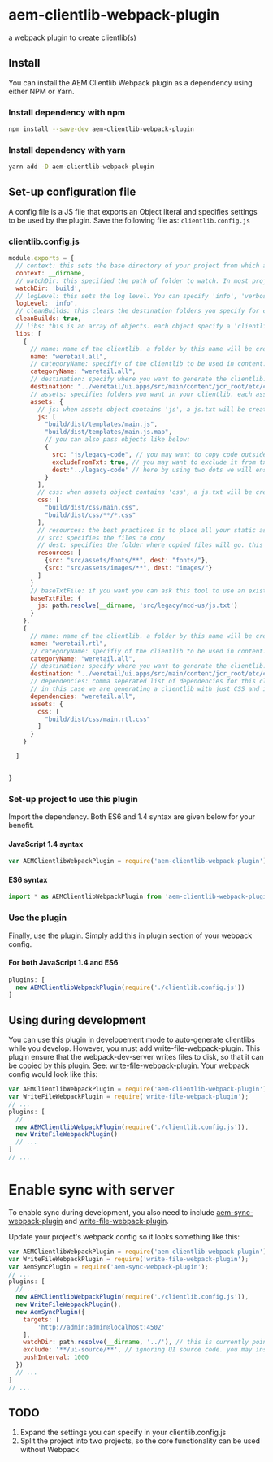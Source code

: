 # aem-clientlib-webpack-plugin
a webpack plugin to create clientlib(s) 

## Install
You can install the AEM Clientlib Webpack plugin as a dependency using either NPM or Yarn.

### Install dependency with npm

```sh
npm install --save-dev aem-clientlib-webpack-plugin
```

### Install dependency with yarn

```sh
yarn add -D aem-clientlib-webpack-plugin
```

## Set-up configuration file
A config file is a JS file that exports an Object literal and specifies settings to be used by the plugin. Save the following file as: `clientlib.config.js`

### clientlib.config.js
```js
module.exports = {
  // context: this sets the base directory of your project from which all other paths are derived
  context: __dirname, 
  // watchDir: this specified the path of folder to watch. In most projects this will be your build directory. This is relative to 'context' and if this is not specified all of 'context' will be watched which can cause multiple generation of clientlibs. you can use glob pattern and can also use array of paths/patterns
  watchDir: 'build',
  // logLevel: this sets the log level. You can specify 'info', 'verbose', or 'off'
  logLevel: 'info',
  // cleanBuilds: this clears the destination folders you specify for clientlibs
  cleanBuilds: true,
  // libs: this is an array of objects. each object specify a 'clientlib' to be created
  libs: [
    {
      // name: name of the clientlib. a folder by this name will be created in destination folder.
      name: "weretail.all",
      // categoryName: specifiy of the clientlib to be used in content.xml (if this is not specified, then value of 'name' property would be used)
      categoryName: "weretail.all",
      // destination: specify where you want to generate the clientlib. a relative path is required.
      destination: "../weretail/ui.apps/src/main/content/jcr_root/etc/clientlibs",
      // assets: specifies folders you want in your clientlib. each asset 'kind' is created as a folder.
      assets: {
        // js: when assets object contains 'js', a js.txt will be created and its content will include all files with .js extension. glob patterns are supported.
        js: [
          "build/dist/templates/main.js",
          "build/dist/templates/main.js.map",
          // you can also pass objects like below:
          {
            src: "js/legacy-code", // you may want to copy code outside of build system 
            excludeFromTxt: true, // you may want to exclude it from txt file (optional: by default all files will be included)
            dest:'../legacy-code' // here by using two dots we will ensure its copied at same level as js folder being created
          }
        ],
        // css: when assets object contains 'css', a js.txt will be created and its content will include all files with .css extension. glob patterns are supported.
        css: [
          "build/dist/css/main.css",
          "build/dist/css/**/*.css"
        ],
        // resources: the best practices is to place all your static assets in resources
        // src: specifies the files to copy 
        // dest: specifies the folder where copied files will go. this is relative to resources folder. 
        resources: [
          {src: "src/assets/fonts/**", dest: "fonts/"},
          {src: "src/assets/images/**", dest: "images/"}
        ]
      }
      // baseTxtFile: if you want you can ask this tool to use an existing .txt file as base
      baseTxtFile: {
        js: path.resolve(__dirname, 'src/legacy/mcd-us/js.txt')
      }
    },
    {
      // name: name of the clientlib. a folder by this name will be created in destination folder.
      name: "weretail.rtl",
      // categoryName: specifiy of the clientlib to be used in content.xml (if this is not specified, then value of 'name' property would be used)
      categoryName: "weretail.all",
      // destination: specify where you want to generate the clientlib. a relative path is required.
      destination: "../weretail/ui.apps/src/main/content/jcr_root/etc/clientlibs",
      // dependencies: comma seperated list of dependencies for this clientlib. 
      // in this case we are generating a clientlib with just CSS and it depends on weretail.all we created earlier.
      dependencies: "weretail.all",
      assets: {
        css: [
          "build/dist/css/main.rtl.css"
        ]
      }
    }

  ]


}

```


### Set-up project to use this plugin
Import the dependency. Both ES6 and 1.4 syntax are given below for your benefit.

#### JavaScript 1.4 syntax
```js
var AEMClientlibWebpackPlugin = require('aem-clientlib-webpack-plugin').default;
```

#### ES6 syntax
```js
import * as AEMClientlibWebpackPlugin from 'aem-clientlib-webpack-plugin';
```


### Use the plugin
Finally, use the plugin. Simply add this in plugin section of your webpack config.

#### For both JavaScript 1.4 and ES6
```js
plugins: [
  new AEMClientlibWebpackPlugin(require('./clientlib.config.js'))
]
```

## Using during development

You can use this plugin in developement mode to auto-generate clientlibs while you develop. However, you must add write-file-webpack-plugin. This plugin ensure that the webpack-dev-server writes files to disk, so that it can be copied by this plugin. See: [write-file-webpack-plugin](https://github.com/gajus/write-file-webpack-plugin). Your webpack config would look like this:

```js
var AEMClientlibWebpackPlugin = require('aem-clientlib-webpack-plugin').default;
var WriteFileWebpackPlugin = require('write-file-webpack-plugin');
// ...
plugins: [
  // ...
  new AEMClientlibWebpackPlugin(require('./clientlib.config.js')),
  new WriteFileWebpackPlugin()
  // ...
]
// ...
```

# Enable sync with server
To enable sync during development, you also need to include [aem-sync-webpack-plugin](https://github.com/lukaszblasz/aem-sync-webpack-plugin) and [write-file-webpack-plugin](https://github.com/gajus/write-file-webpack-plugin). 

Update your project's webpack config so it looks something like this:

```js
var AEMClientlibWebpackPlugin = require('aem-clientlib-webpack-plugin').default;
var WriteFileWebpackPlugin = require('write-file-webpack-plugin');
var AemSyncPlugin = require('aem-sync-webpack-plugin');
// ...
plugins: [
  // ...
  new AEMClientlibWebpackPlugin(require('./clientlib.config.js')),
  new WriteFileWebpackPlugin(),
  new AemSyncPlugin({
    targets: [
        'http://admin:admin@localhost:4502'
    ],
    watchDir: path.resolve(__dirname, '../'), // this is currently pointing to parent folder. you just need to point it to project's root folder. my project's root is outside of my UI source code folder
    exclude: '**/ui-source/**', // ignoring UI source code. you may instead choose to ignore node_modules by specifying '**/node_modules/**'
    pushInterval: 1000
  })
  // ...
]
// ...
```



## TODO

1. Expand the settings you can specify in your clientlib.config.js
1. Split the project into two projects, so the core functionality can be used without Webpack
